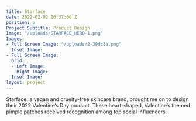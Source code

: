 ```yaml
---
title: Starface
date: 2022-02-02 20:37:00 Z
position: 5
Project Subtitle: Product Design
Image: "/uploads/STARFACE_HERO-1.png"
Images:
- Full Screen Image: "/uploads/2-39dc3a.png"
  Inset Image: 
- Full Screen Image: 
  Grid:
  - Left Image: 
    Right Image: 
  Inset Image: 
layout: project
---
```


Starface, a vegan and cruelty-free skincare brand, brought me on to design their 2022 Valentine’s Day product. These heart-shaped, Valentine’s themed pimple patches received recognition among top social influencers.